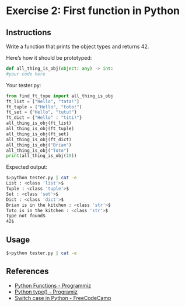 # Exercise 2: First function in Python

## Instructions

Write a function that prints the object types and returns 42.

Here’s how it should be prototyped:

```python
def all_thing_is_obj(object: any) -> int:
#your code here
```

Your tester.py:

```python
from find_ft_type import all_thing_is_obj
ft_list = ["Hello", "tata!"]
ft_tuple = ("Hello", "toto!")
ft_set = {"Hello", "tutu!"}
ft_dict = {"Hello" : "titi!"}
all_thing_is_obj(ft_list)
all_thing_is_obj(ft_tuple)
all_thing_is_obj(ft_set)
all_thing_is_obj(ft_dict)
all_thing_is_obj("Brian")
all_thing_is_obj("Toto")
print(all_thing_is_obj(10))
```

Expected output:

```sh
$>python tester.py | cat -e
List : <class 'list'>$
Tuple : <class 'tuple'>$
Set : <class 'set'>$
Dict : <class 'dict'>$
Brian is in the kitchen : <class 'str'>$
Toto is in the kitchen : <class 'str'>$
Type not found$
42$
```

## Usage

```sh
$>python tester.py | cat -e
```

## References

- [Python Functions - Programmiz](https://www.programiz.com/python-programming/function)
- [Python type() - Programiz](https://www.programiz.com/python-programming/methods/built-in/type)
- [Switch case in Python - FreeCodeCamp](https://www.freecodecamp.org/news/python-switch-statement-switch-case-example/)
